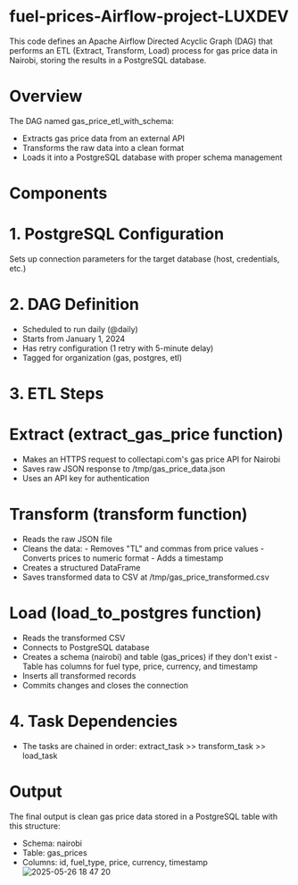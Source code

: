 # fuel-prices-Airflow-project-LUXDEV
This code defines an Apache Airflow Directed Acyclic Graph (DAG) that performs an ETL (Extract, Transform, Load) process for gas price data in Nairobi, storing the results in a PostgreSQL database.
# Overview
The DAG named gas_price_etl_with_schema:

- Extracts gas price data from an external API
- Transforms the raw data into a clean format
- Loads it into a PostgreSQL database with proper schema management

# Components
# 1. PostgreSQL Configuration
Sets up connection parameters for the target database (host, credentials, etc.)

# 2. DAG Definition
- Scheduled to run daily (@daily)
- Starts from January 1, 2024
- Has retry configuration (1 retry with 5-minute delay)
- Tagged for organization (gas, postgres, etl)

# 3. ETL Steps
# Extract (extract_gas_price function)
- Makes an HTTPS request to collectapi.com's gas price API for Nairobi
- Saves raw JSON response to /tmp/gas_price_data.json
- Uses an API key for authentication
# Transform (transform function)
- Reads the raw JSON file
- Cleans the data:
        - Removes "TL" and commas from price values
        - Converts prices to numeric format
        - Adds a timestamp
- Creates a structured DataFrame
- Saves transformed data to CSV at /tmp/gas_price_transformed.csv
# Load (load_to_postgres function)
- Reads the transformed CSV
- Connects to PostgreSQL database
- Creates a schema (nairobi) and table (gas_prices) if they don't exist
        - Table has columns for fuel type, price, currency, and timestamp
- Inserts all transformed records
- Commits changes and closes the connection

# 4. Task Dependencies
- The tasks are chained in order:
extract_task >> transform_task >> load_task

# Output
The final output is clean gas price data stored in a PostgreSQL table with this structure:
- Schema: nairobi
- Table: gas_prices
- Columns: id, fuel_type, price, currency, timestamp
  ![2025-05-26 18 47 20](https://github.com/user-attachments/assets/92169c07-4089-4de9-adaa-d754ab5a4dc9)


